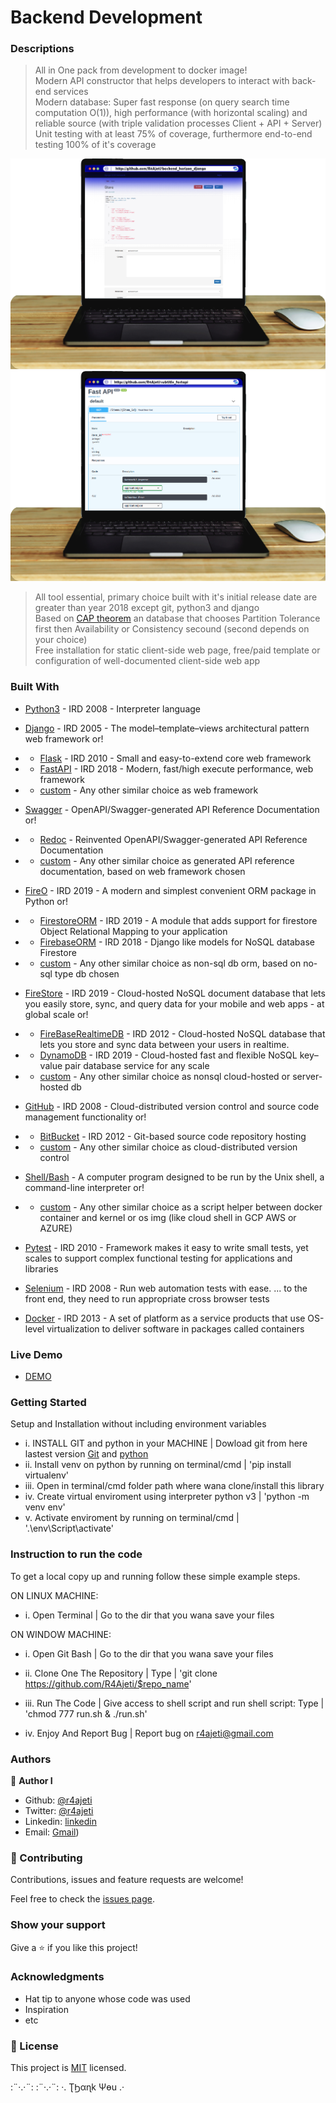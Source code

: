 # Backend Development

### Descriptions
> All in One pack from development to docker image! \
Modern API constructor that helps developers to interact with back-end services \
Modern database: Super fast response (on query search time computation O(1)), high performance (with horizontal scaling) and reliable source (with triple validation processes Client + API + Server) \
Unit testing with at least 75% of coverage, furthermore end-to-end testing 100% of it's coverage

![](images/app_screenshot.png)
![](images/app_screenshot_2.png)

> All tool essential, primary choice built with it's initial release date are greater than year 2018 except git, python3 and django \
Based on [CAP theorem](https://en.wikipedia.org/wiki/CAP_theorem) an database that chooses Partition Tolerance first then Availability or Consistency secound (second depends on your choice) \
Free installation for static client-side web page, free/paid template or configuration of well-documented client-side web app


### Built With

- [Python3](https://www.python.org/downloads/) - IRD 2008 - Interpreter language
- [Django](https://www.djangoproject.com/download/) - IRD 2005 - The model–template–views architectural pattern web framework  or!
-   - [Flask](https://flask.palletsprojects.com/en/2.0.x/installation/) - IRD 2010 -  Small and easy-to-extend core web framework
-   - [FastAPI](https://fastapi.tiangolo.com/) -  IRD 2018 - Modern, fast/high execute performance, web framework
-  - [custom](#) - Any other similar choice as web framework

-  [Swagger](https://data.nav.no/digdir-api/docs) - OpenAPI/Swagger-generated API Reference Documentation  or!
-  - [Redoc](https://github.com/Redocly/redoc) - Reinvented OpenAPI/Swagger-generated API Reference Documentation
-  - [custom](#) - Any other similar choice as generated API reference documentation, based on web framework chosen

-  [FireO](https://octabyte.io/FireO/quick-start/) - IRD 2019 - A modern and simplest convenient ORM package in Python  or!
-  - [FirestoreORM](https://pypi.org/project/firestore-orm/) - IRD 2019 - A module that adds support for firestore Object Relational Mapping to your application
-  - [FirebaseORM](https://pypi.org/project/firebase-orm/) - IRD 2018 - Django like models for NoSQL database Firestore
-  - [custom](#) - Any other similar choice as non-sql db orm, based on no-sql type db chosen
- [FireStore](https://firebase.google.com/docs/firestore) - IRD 2019 - Cloud-hosted NoSQL document database that lets you easily store, sync, and query data for your mobile and web apps - at global scale  or!
-  - [FireBaseRealtimeDB](https://firebase.google.com/docs/database) - IRD 2012 - Cloud-hosted NoSQL database that lets you store and sync data between your users in realtime.
-  - [DynamoDB](https://aws.amazon.com/dynamodb/) - IRD 2019 - Cloud-hosted fast and flexible NoSQL key–value pair database service for any scale
-  - [custom](#) - Any other similar choice as nonsql cloud-hosted or server-hosted db

- [GitHub](https://github.com/) - IRD 2008 - Cloud-distributed version control and source code management functionality  or!
-  - [BitBucket](https://bitbucket.org/product) - IRD 2012 - Git-based source code repository hosting
-  - [custom](#) - Any other similar choice as cloud-distributed version control

- [Shell/Bash](https://en.wikipedia.org/wiki/Unix_shell) - A computer program designed to be run by the Unix shell, a command-line interpreter  or!
-  - [custom](#) - Any other similar choice as a script helper between docker container and kernel or os img (like cloud shell in GCP AWS or AZURE)
-  [Pytest](https://pypi.org/project/pytest) - IRD 2010 - Framework makes it easy to write small tests, yet scales to support complex functional testing for applications and libraries
-  [Selenium](https://pypi.org/project/selenium/) - IRD 2008 - Run web automation tests with ease. ... to the front end, they need to run appropriate cross browser tests
-  [Docker](https://docs.docker.com/engine/reference/commandline/config/) - IRD 2013 - A set of platform as a service products that use OS-level virtualization to deliver software in packages called containers

### Live Demo

- [DEMO](#)

### Getting Started

Setup and Installation without including environment variables

- i. INSTALL GIT and python in your MACHINE | Dowload git from here lastest version [Git](https://git-scm.com/downloads) and [python](https://www.python.org/downloads/)
- ii. Install venv on python by running on terminal/cmd | 'pip install virtualenv'
- iii. Open in terminal/cmd folder path where wana clone/install this library
- iv. Create virtual enviroment using interpreter python v3 | 'python -m venv env'
- v. Activate enviroment by running on terminal/cmd | '.\env\Script\activate'



### Instruction to run the code

To get a local copy up and running follow these simple example steps.

ON LINUX MACHINE:
- i. Open Terminal | Go to the dir that you wana save your files

ON WINDOW MACHINE:
- i. Open Git Bash | Go to the dir that you wana save your files

- ii. Clone One The Repository | Type | 'git clone https://github.com/R4Ajeti/$repo_name'
- iii. Run The Code | Give access to shell script and run shell script:  Type | 'chmod 777 run.sh & ./run.sh'
- iv. Enjoy And Report Bug | Report bug on r4ajeti@gmail.com

### Authors

👤 **Author I**

- Github: [@r4ajeti](https://github.com/r4ajeti)
- Twitter: [@r4ajeti](https://twitter.com/r4ajeti)
- Linkedin: [linkedin](https://linkedin.com/r4ajeti)
- Email: [Gmail](mailto:r4ajeti@gmail.com))

###  🤝 Contributing

Contributions, issues and feature requests are welcome!

Feel free to check the [issues page](/../../issues).

### Show your support

Give a ⭐️ if you like this project!

### Acknowledgments

- Hat tip to anyone whose code was used
- Inspiration
- etc

### 📝 License

This project is [MIT](/../../blob/main/LICENSE) licensed.


:¨·.·¨: :¨·.·¨: ·. ƮϦαɳk Ψөu .·

